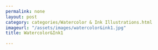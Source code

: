 ```yaml
---
permalink: none
layout: post
category: categories/Watercolor & Ink Illustrations.html
imageurl: "/assets/images/watercolor&ink1.jpg"
title: Watercolor&Ink1

---
```

